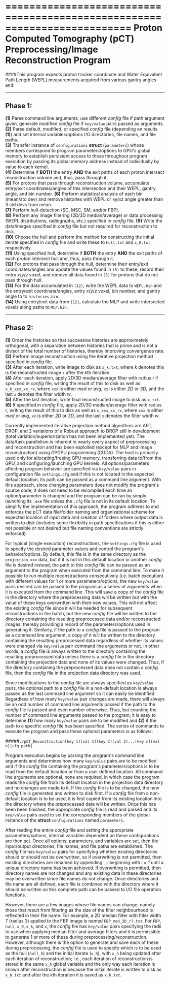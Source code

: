 =========================================================================
Proton Computed Tomography (pCT) Preprocessing/Image Reconstruction Program
=========================================================================

####This program expects proton tracker coordinate and Water Equivalent Path Length (WEPL) measurements acquired from various gantry angles and:

-------------------------------------------------------------------------
**Phase 1:**
-------------------------------------------------------------------------
**(1)** Parse command line arguments, use different *config* file if path argument given, generate modified *config* file if `key/value` pairs passed as arguments.  
**(2)** Parse default, modified, or specified *config* file (depending on results **(1)**) and set internal variables/options I/O directories, file names, and file paths.  
**(3)** Transfer instance of `configurations` **struct** (`parameters`) whose members correspond to program parameters/options to GPU's global memory to establish persistent access to these throughout program execution by passing its global memory address instead of individually by value to each kernel.  
**(4)** Determine if **BOTH** the entry **AND** the exit paths of each proton intersect reconstruction volume and, thus, pass through it.  
**(5)** For protons that pass through reconstruction volume, accumulate entry/exit coordinates/angles of this intersection and their WEPL, gantry angle, and bin number.
**(6)** Perform statistical analysis of each bin (mean/std dev) and remove histories with WEPL or xy/xz angle greater than 3 std devs from mean.  
**(7)** Perform hull-detection  (SC, MSC, SM, and/or FBP).  
**(8)** Perform any image filtering (2D/3D median/average) or data processing (WEPL distributions, radiographs, etc.) specified in *config* file.
**(9)** Write the data/images specified in *config* file but not required for reconstruction to disk.  
**(10)** Choose the hull and perform the method for constructing the initial iterate specified in *config* file and write these to `hull.txt` and `x_0.txt`, respectively.  
**(11)** Using specified hull, determine if **BOTH** the entry **AND** the exit paths of each proton intersect hull and, thus, pass through it.  
**(12)** For protons that pass through the hull, determine their entry/exit coordinates/angles and update the values found in `(5)` to these, record their entry *x*/*y*/*z* voxel, and remove all data found in `(5)` for protons that do not pass through hull.  
**(13)** For the data accumulated in `(12)`, write the WEPL data to `WEPL.bin` and the entry/exit coordinate/angles, entry *x*/*y*/*z* voxel, bin number, and gantry angle to to `histories.bin`.   
**(14)** Using entry/exit data from `(12)`, calculate the MLP and write intersected voxels along paths to `MLP.bin`.  

-------------------------------------------------------------------------
**Phase 2:**
-------------------------------------------------------------------------
**(1)** Order the histories so that successive histories are approximately orthogonal, with a separation between histories that is prime and is not a divisor of the total number of histories, thereby improving convergence rate.  
**(2)** Perform image reconstruction using the iterative projection method specified in *config* file.  
**(3)** After each iteration, write image to disk as `x_k.txt`, where *k* denotes this is the reconstructed image `x` after the *k*th iteration.  
**(4)** After each iteration, apply 2D/3D median/average filter with radius *r* if specified in *config* file, writing the result of this to disk as well as `x_k_xxx_xx_rx`, where `xxx` is either *med* or *avg*, `xx` is either *2D* or *3D*, and the last `x` denotes the filter width *w*.  
**(5)** After the last iteration, write final reconstructed image to disk as `x.txt`.  
**(6)** If specified in *config* file, apply 2D/3D median/average filter with radius *r*, writing the result of this to disk as well as `x_xxx_xx_rx`, where `xxx` is either *med* or *avg*, `xx` is either *2D* or *3D*, and the last `x` denotes the filter width *w*.  

Currently implemented iterative projection method algorithms are ART, DROP, and 2 variations of a Robust approach to DROP still in development (total variation/superiorization has not been implemented yet).  The data/task parallelism is inherent in nearly every aspect of preprocessing and reconstruction and has been exploited (except for MLP and image reconstruction) using GPGPU programming (CUDA).  The host is primarily used only for allocating/freeing GPU memory,  transferring data to/from the GPU, and configuring/launching GPU kernels.  All options/parameters affecting program behavior are specified via `key/value` pairs in configuration file `settings.cfg` and if this is not located in the expected default location, its path can be passed as a command line argument.  With this approach, since changing parameters does not modify the program's source code, it does not need to be recompiled each time an option/parameter is changed and the program can be ran by simply launching its `.exe` file unless the `.cfg` file is not in its default location.  To simplify the implementation of this approach, the program adheres to and enforces the pCT data file/folder naming and organizational scheme for expected location of input data and creation of folders where output data is written to disk (includes some flexibility in path specifications if this is either not possible or not desired but file naming conventions are strictly enforced).

For typical (single execution) reconstructions, the `settings.cfg` file is used to specify the desired parameter values and control the program's behavior/options.  By default, this file is in the same directory as the `projection_xxx` data, but if it is not in this default location or another *config* file is desired instead, the path to this *config* file can be passed as an argument to the program when executed from the command line.  To make it possible to run multiple reconstructions consecutively (i.e. batch execution) with different values for 1 or more parameters/options, the new `key/value` pairs desired can be passed to the program as a series of arguments when it is executed from the command line.  This will save a copy of the *config* file in the directory where the preprocessing data will be written but with the value of these keys overwritten with their new values.  This will not affect the existing *config* file since it will be needed for subsequent reconstructions in the batch, but the new *config* file will be written to the directory containing the resulting preprocessed data and/or reconstructed images, thereby providing a record of the parameters/options used in generating it.  Similarly, if the path to a *config* file is passed to the program as a command line argument, a copy of it will be written to the directory containing the resulting preprocessed data regardless of whether its values were changed via `key/value` pair command line arguments or not.  In other words, a *config* file is always written to the directory containing the resulting preprocessed data unless there is a *config* file in the directory containing the projection data and none of its values were changed.  Thus, if the directory containing the preprocessed data does not contain a *config* file, then the *config* file in the projection data directory was used.    

Since modifications to the *config* file are always specified as `key/value` pairs, the optional path to a *config* file in a non-default location is always passed as the last command line argument so it can easily be identified.  Regardless of how many `key/value` pair changes are made, there will always be an odd number of command line arguments passed if the path to the *config* file is passed and even number otherwise.  Thus, but counting the number of command line arguments passed to the program, it is easy to determine **(1)** how many `key/value` pairs are to be modified and **(2)** if the path to a specific *config* file has been specified.  The series of commands to execute the program and pass these optional parameters is as follows:


#####`./pCT_Reconstruction[key 1][val 1][key 2][val 2]...[key n][val n][cfg path]`  

Program execution begins by parsing the program's command line arguments and determines how many `key/value` pairs are to be modified and if the *config* file containing the program's parameters/options is to be read from the default location or from a user defined location.  All command line arguments are optional, none are required, in which case the program reads the *config* file from its default location in the projection data directory and no changes are made to it.  If the *config* file is to be changed, the new *config* file is generated and written to disk first.  If a *config* file from a non-default location is to be used, it is first copied from its existing location into the directory where the preprocessed data will be written.  Once this has been been finished, the appropriate *config* file is read and parsed and its `key/value` pairs used to set the corresponding members of the global instance of the **struct** `configurations` named `parameters`.  

After reading the entire *config* file and setting the appropriate parameters/options, internal variables dependent on these configurations are then set.  Once all options, parameters, and variables are set, then the input/output directories, file names, and file paths are established.  The *config* file has `key/value` pairs for specifying whether existing directories should or should not be overwritten, so if overwriting is not permitted, then existing directories are renamed by appending `_i` beginning with *i = 1* until a unique directory name has been achieved.  If overwriting is permitted, then directory names are not changed and any existing data in these directories may be overwritten since file names do not change.  Once directories and file name are all defined, each file is combined with the directory where it should be written so this complete path can be passed to I/O file operation functions.  

However, there are a few images whose file names can change, namely those that result from filtering as the size of the filter neighbourhood is reflected in their file name.  For example, a 2D median filter with filter width 7 (radius 3) applied to the FBP image is named `FBP_med_2D_r7.txt`.  For `FBP`, `hull`, `x_0`, `x_k`, and `x`, the *config* file has `key/value` pairs specifying the radii to use when applying median filter and average filters and it is permissible to generate 1 or more of these during preprocessing/reconstruction.  However, although there is the option to generate and save each of these during preprocessing, the *config* file is used to specify which is to be used as the hull (`hull_h`) and the initial iterate (`x_h`), with `x_h` being updated after each iteration of reconstruction; i.e., each iteration of reconstruction is stored in the same `x_h` global variable and the only way each iteration is known after reconstruction is because the initial iterate is written to disk as `x_0.txt` and after the *k*th iteration it is saved as `x_k.txt`.





